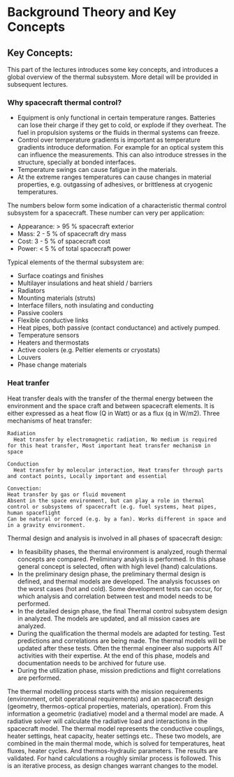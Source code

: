 # Background Theory and Key Concepts

## Key Concepts:

This part of the lectures introduces some key concepts, and introduces a global overview of the thermal subsystem. More detail will be provided in subsequent lectures. 

### Why spacecraft thermal control?

- Equipment is only functional in certain temperature ranges. Batteries can lose their charge if they get to cold, or explode if they overheat. The fuel in propulsion systems or the fluids in thermal systems can freeze. 
- Control over temperature gradients is important as temperature gradients introduce deformation. For example for an optical system this can influence the measurements. This can also introduce stresses in the structure, specially at bonded interfaces.
- Temperature swings can cause fatigue in the materials. 
- At the extreme ranges temperatures can cause changes in material properties, e.g. outgassing of adhesives, or brittleness at cryogenic temperatures.

The numbers below form some indication of a characteristic thermal control subsystem for a spacecraft. These number can very per application:
- Appearance: > 95 % spacecraft exterior
- Mass: 2 - 5 % of spacecraft dry mass
- Cost: 3 - 5 % of spacecraft cost
- Power: < 5 % of total spacecraft power


Typical elements of the thermal subsystem are:
- Surface coatings and finishes
- Multilayer insulations and heat shield / barriers
- Radiators
- Mounting materials (struts)
- Interface fillers, noth insulating and conducting
- Passive coolers
- Flexible conductive links
- Heat pipes, both passive (contact conductance) and actively pumped.
- Temperature sensors
- Heaters and thermostats
- Active coolers (e.g. Peltier elements or cryostats)
- Louvers
- Phase change materials

### Heat tranfer

Heat transfer deals with the transfer of the thermal energy between the environment and the space craft and between spacecraft elements. It is either expressed as a heat flow (Q in Watt) or as a flux (q in W/m2). Three mechanisms of heat transfer:
```{glossary}
Radiation
  Heat transfer by electromagnetic radiation, No medium is required for this heat transfer, Most important heat transfer mechanism in space

Conduction
  Heat transfer by molecular interaction, Heat transfer through parts and contact points, Locally important and essential

Convection:
Heat transfer by gas or fluid movement
Absent in the space environment, but can play a role in thermal control or subsystems of spacecraft (e.g. fuel systems, heat pipes, human spaceflight
Can be natural or forced (e.g. by a fan). Works different in space and in a gravity environment. 
```





Thermal design and analysis is involved in all phases of spacecraft design:
- In feasibility phases, the thermal environment is analyzed, rough thermal concepts are compared. Preliminary analysis is performed. In this phase general concept is selected, often with high level (hand) calculations.
- In the preliminary design phase, the preliminary thermal design is defined, and thermal models are developed. The analysis focusses on the worst cases (hot and cold). Some development tests can occur, for which analysis and correlation between test and model needs to be performed. 
- In the detailed design phase, the final Thermal control subsystem design in analyzed. The models are updated, and all mission cases are analyzed. 
- During the qualification the thermal models are adapted for testing. Test predictions and correlations are being made. The thermal models will be updated after these tests. Often the thermal engineer also supports AIT activities with their expertise. At the end of this phase, models and documentation needs to be archived for future use.
- During the utilization phase, mission predictions and flight correlations are performed.

The thermal modelling process starts with the mission requirements (environment, orbit operational requirements) and an spacecraft design (geometry, thermos-optical properties, materials, operation). From this information a geometric (radiative) model and a thermal model are made. A radiative solver will calculate the radiative load and interactions in the spacecraft model. The thermal model represents the conductive couplings, heater settings, heat capacity, heater settings etc.. These two models, are combined in the main thermal mode, which is solved for temperatures, heat fluxes, heater cycles. And thermos-hydraulic parameters. The results are validated.
For hand calculations a roughly similar process is followed. This is an iterative process, as design changes warrant changes to the model. 

